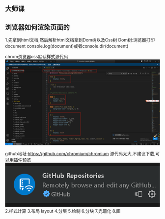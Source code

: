 ## 大师课

## 浏览器如何渲染页面的

1.先拿到html文档,然后解析html文档拿到Dom树以及Css树
Dom树:浏览器打印document console.log(document)或者console.dir(document)

chrom浏览器css默认样式源代码
![Alt text](image.png)

github地址:https://github.com/chromium/chromium
源代码太大,不建议下载,可以用插件预览
![Alt text](image-1.png)
2.样式计算
3.布局 layout
4.分层
5.绘制
6.分块
7.光珊化
8.画
